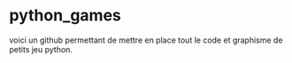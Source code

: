 # python_games
voici un github permettant de mettre en place tout le code et graphisme de petits jeu python.
